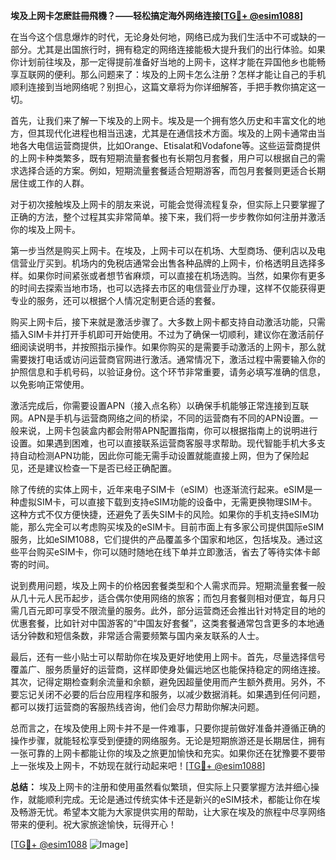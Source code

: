 **埃及上网卡怎麽註冊飛機？——轻松搞定海外网络连接[[TG💪+ @esim1088](https://t.me/s/esim1088)]**

在当今这个信息爆炸的时代，无论身处何地，网络已成为我们生活中不可或缺的一部分。尤其是出国旅行时，拥有稳定的网络连接能极大提升我们的出行体验。如果你计划前往埃及，那一定得提前准备好当地的上网卡，这样才能在异国他乡也能畅享互联网的便利。那么问题来了：埃及的上网卡怎么注册？怎样才能让自己的手机顺利连接到当地网络呢？别担心，这篇文章将为你详细解答，手把手教你搞定这一切。

首先，让我们来了解一下埃及的上网卡。埃及是一个拥有悠久历史和丰富文化的地方，但其现代化进程也相当迅速，尤其是在通信技术方面。埃及的上网卡通常由当地各大电信运营商提供，比如Orange、Etisalat和Vodafone等。这些运营商提供的上网卡种类繁多，既有短期流量套餐也有长期包月套餐，用户可以根据自己的需求选择合适的方案。例如，短期流量套餐适合短期游客，而包月套餐则更适合长期居住或工作的人群。

对于初次接触埃及上网卡的朋友来说，可能会觉得流程复杂，但实际上只要掌握了正确的方法，整个过程其实非常简单。接下来，我们将一步步教你如何注册并激活你的埃及上网卡。

第一步当然是购买上网卡。在埃及，上网卡可以在机场、大型商场、便利店以及电信营业厅买到。机场内的免税店通常会出售各种品牌的上网卡，价格透明且选择多样。如果你时间紧张或者想节省麻烦，可以直接在机场选购。当然，如果你有更多的时间去探索当地市场，也可以选择去市区的电信营业厅办理，这样不仅能获得更专业的服务，还可以根据个人情况定制更合适的套餐。

购买上网卡后，接下来就是激活步骤了。大多数上网卡都支持自动激活功能，只需插入SIM卡并打开手机即可开始使用。不过为了确保一切顺利，建议你在激活前仔细阅读说明书，并按照指示操作。如果你购买的是需要手动激活的上网卡，那么就需要拨打电话或访问运营商官网进行激活。通常情况下，激活过程中需要输入你的护照信息和手机号码，以验证身份。这个环节非常重要，请务必填写准确的信息，以免影响正常使用。

激活完成后，你需要设置APN（接入点名称）以确保手机能够正常连接到互联网。APN是手机与运营商网络之间的桥梁，不同的运营商有不同的APN设置。一般来说，上网卡包装盒内都会附带APN配置指南，你可以根据指南上的说明进行设置。如果遇到困难，也可以直接联系运营商客服寻求帮助。现代智能手机大多支持自动检测APN功能，因此你可能无需手动设置就能直接上网，但为了保险起见，还是建议检查一下是否已经正确配置。

除了传统的实体上网卡，近年来电子SIM卡（eSIM）也逐渐流行起来。eSIM是一种虚拟SIM卡，可以直接下载到支持eSIM功能的设备中，无需更换物理SIM卡。这种方式不仅方便快捷，还避免了丢失SIM卡的风险。如果你的手机支持eSIM功能，那么完全可以考虑购买埃及的eSIM卡。目前市面上有多家公司提供国际eSIM服务，比如eSIM1088，它们提供的产品覆盖多个国家和地区，包括埃及。通过这些平台购买eSIM卡，你可以随时随地在线下单并立即激活，省去了等待实体卡邮寄的时间。

说到费用问题，埃及上网卡的价格因套餐类型和个人需求而异。短期流量套餐一般从几十元人民币起步，适合偶尔使用网络的旅客；而包月套餐则相对便宜，每月只需几百元即可享受不限流量的服务。此外，部分运营商还会推出针对特定目的地的优惠套餐，比如针对中国游客的“中国友好套餐”，这类套餐通常包含更多的本地通话分钟数和短信条数，非常适合需要频繁与国内亲友联系的人士。

最后，还有一些小贴士可以帮助你在埃及更好地使用上网卡。首先，尽量选择信号覆盖广、服务质量好的运营商，这样即使身处偏远地区也能保持稳定的网络连接。其次，记得定期检查剩余流量和余额，避免因超量使用而产生额外费用。另外，不要忘记关闭不必要的后台应用程序和服务，以减少数据消耗。如果遇到任何问题，都可以拨打运营商的客服热线咨询，他们会尽力帮助你解决问题。

总而言之，在埃及使用上网卡并不是一件难事，只要你提前做好准备并遵循正确的操作步骤，就能轻松享受到便捷的网络服务。无论是短期旅游还是长期居住，拥有一张可靠的上网卡都能让你的埃及之旅更加愉快和充实。如果你还在犹豫要不要带上一张埃及上网卡，不妨现在就行动起来吧！[[TG💪+ @esim1088](https://t.me/s/esim1088)]

**总结：**
埃及上网卡的注册和使用虽然看似繁琐，但实际上只要掌握方法并细心操作，就能顺利完成。无论是通过传统实体卡还是新兴的eSIM技术，都能让你在埃及畅游无忧。希望本文能为大家提供实用的帮助，让大家在埃及的旅程中尽享网络带来的便利。祝大家旅途愉快，玩得开心！

[[TG💪+ @esim1088](https://t.me/s/esim1088) ![Image](https://i.postimg.cc/4NQfJmqS/Snipaste-2025-05-13-00-14-12.png)]